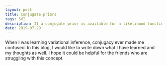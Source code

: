 ```yaml
---
layout: post
title: Conjugate priors
tags: SVI
description: If a conjugate prior is available for a likelihood function, the posterior distribution has the same form as the prior.
date: 2019-07-29
---
```


<p>When I was learning variational inference, conjugacy ever made me confused. In this blog, I would like to write down what I have learned and my thoughts as well. I hope it could be helpful for the friends who are struggling with this concept.</p>
